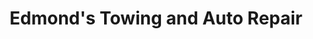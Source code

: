 ---
title: "Edmond's Towing and Auto Repair"
url: /lebec/edmonds-towing-and-auto-repair/
shop: Autowerkstatt
---